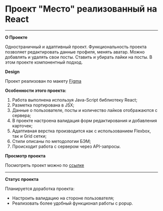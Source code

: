 # Проект "Место" реализованный на React
____

**О Проекте**

Одностраничный и адаптивный проект. Функциональность проекта позволяет редактировать данные профиля, менять аватар. Можно добавлять и удалять свои посты. Ставить и убирать лайки на посты.
В этом проекте компонентный подход.

**Design**

Проект реализован по макету [Figma](https://www.figma.com/file/2cn9N9jSkmxD84oJik7xL7/JavaScript.-Sprint-4?node-id=0%3A1)

**Особенности этого проекта:**
1. Работа выполнена используя Java-Script библиотеку React;
2. Разметка портирована в JSX;
3. Данные о пользователе, посты и количество лайков отображаются с сервера;
4. В проекте настроена валидация форм редактирования и добавления карточек;
5. Адаптивная верстка производится как с использованием Flexbox, так и Grid сетки;
6. Стили описаны по методологии БЭМ;
7. Происходит работа с сервером через API-запросы.

**Просмотр проекта**

Посмотреть проект можно по [ссылке](https://olgadavlyud.github.io/mesto-react/)
____
**Статус проекта**

Планируется доработка проекта:
* Настроить валидацию на стороне пользователя;
* Реализовать более удобный функционал работы с popup.
